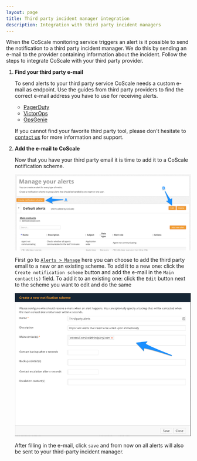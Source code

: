 ```yaml
---
layout: page
title: Third party incident manager integration
description: Integration with third party incident managers
---
```


When the CoScale monitoring service triggers an alert is it possible to send the notification to a third party incident manager. We do this by sending an e-mail to the provider containing information about the incident. Follow the steps to integrate CoScale with your third party provider.

1. **Find your third party e-mail**

    To send alerts to your third party service CoScale needs a custom e-mail as endpoint. Use the guides from third party providers to find the correct e-mail address you have to use for receiving alerts.

    * <a href="https://www.pagerduty.com/docs/guides/email-integration-guide/" target="_blanc">PagerDuty</a>
    * <a href="http://victorops.force.com/knowledgebase/articles/Integration/Generic-Email-Integration" target="_blanc">VictorOps</a>
    * <a href="https://www.opsgenie.com/docs/integrations/creating-alerts-via-email" target="_blanc">OpsGenie</a>

    If you cannot find your favorite third party tool, please don't hesitate to <a href="mailto:info@coscale.com" class="js-support">contact us</a> for more information and support.

2. **Add the e-mail to CoScale**

    Now that you have your third party email it is time to add it to a CoScale notification scheme.

    <img src="/gfx/installation/alerting/static/third-party/alert_notifications.png" alt="Alert view" class="img-responsive" />

    First go to <a href="http://app.coscale.com" db-href="/alerts/manage/" class="js-dashboard-link">`Alerts > Manage`</a> here you can choose to add the third party email to a new or an existing scheme.
    To add it to a new one: click the `Create notification scheme` button and add the e-mail in the `Main contact(s)` field. To add it to an existing one: click the `Edit` button next to the scheme you want to edit and do the same

    <img src="/gfx/installation/alerting/static/third-party/alert_email.png" alt="Where to fill in the e-mail address" class="img-responsive" />

    After filling in the e-mail, click `save` and from now on all alerts will also be sent to your third-party incident manager.
